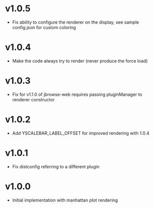 # v1.0.5

- Fix ability to configure the renderer on the display, see sample config.json for custom coloring

# v1.0.4

- Make the code always try to render (never produce the force load)

# v1.0.3

- Fix for v1.1.0 of jbrowse-web requires passing pluginManager to renderer constructor

# v1.0.2

- Add YSCALEBAR_LABEL_OFFSET for improved rendering with 1.0.4

# v1.0.1

- Fix distconfig referring to a different plugin

# v1.0.0

- Initial implementation with manhattan plot rendering
